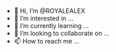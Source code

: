 - 👋 Hi, I’m @ROYALEALEX
- 👀 I’m interested in ...
- 🌱 I’m currently learning ...
- 💞️ I’m looking to collaborate on ...
- 📫 How to reach me ...

<!---
ROYALEALEX/ROYALEALEX is a ✨ special ✨ repository because its `README.md` (this file) appears on your GitHub profile.
You can click the Preview link to take a look at your changes.
--->
